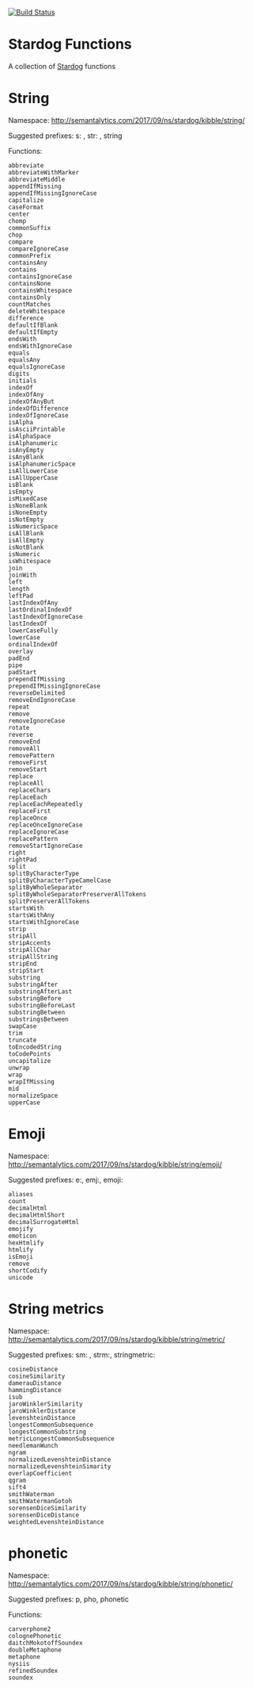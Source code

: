 [![Build Status](https://travis-ci.org/semantalytics/stardog-kibbles.svg?branch=master)](https://travis-ci.org/semantalytics/stardog-kibbles)

# Stardog Functions

A collection of [Stardog](http://stardog.com) functions

# String

Namespace: http://semantalytics.com/2017/09/ns/stardog/kibble/string/

Suggested prefixes: s: , str: , string

Functions: 

    abbreviate
    abbreviateWithMarker
    abbreviateMiddle
    appendIfMissing
    appendIfMissingIgnoreCase
    capitalize
    caseFormat
    center
    chomp
    commonSuffix
    chop
    compare
    compareIgnoreCase
    commonPrefix
    containsAny
    contains
    containsIgnoreCase
    containsNone
    containsWhitespace
    containsOnly
    countMatches
    deleteWhitespace
    difference
    defaultIfBlank
    defaultIfEmpty
    endsWith
    endsWithIgnoreCase
    equals
    equalsAny
    equalsIgnoreCase
    digits
    initials
    indexOf
    indexOfAny
    indexOfAnyBut
    indexOfDifference
    indexOfIgnoreCase
    isAlpha
    isAsciiPrintable
    isAlphaSpace
    isAlphanumeric
    isAnyEmpty
    isAnyBlank
    isAlphanumericSpace
    isAllLowerCase
    isAllUpperCase
    isBlank
    isEmpty
    isMixedCase
    isNoneBlank
    isNoneEmpty
    isNotEmpty
    isNumericSpace
    isAllBlank
    isAllEmpty
    isNotBlank
    isNumeric
    isWhitespace
    join
    joinWith
    left
    length
    leftPad
    lastIndexOfAny
    lastOrdinalIndexOf
    lastIndexOfIgnoreCase
    lastIndexOf
    lowerCaseFully
    lowerCase
    ordinalIndexOf
    overlay
    padEnd
    pipe
    padStart
    prependIfMissing
    prependIfMissingIgnoreCase
    reverseDelimited
    removeEndIgnoreCase
    repeat
    remove
    removeIgnoreCase
    rotate
    reverse
    removeEnd
    removeAll
    removePattern
    removeFirst
    removeStart
    replace
    replaceAll
    replaceChars
    replaceEach
    replaceEachRepeatedly
    replaceFirst
    replaceOnce
    replaceOnceIgnoreCase
    replaceIgnoreCase
    replacePattern
    removeStartIgnoreCase
    right
    rightPad
    split
    splitByCharacterType
    splitByCharacterTypeCamelCase
    splitByWholeSeparator
    splitByWholeSeparatorPreserverAllTokens
    splitPreserverAllTokens 
    startsWith
    startsWithAny
    startsWithIgnoreCase
    strip
    stripAll
    stripAccents
    stripAllChar
    stripAllString
    stripEnd
    stripStart
    substring
    substringAfter
    substringAfterLast
    substringBefore
    substringBeforeLast
    substringBetween
    substringsBetween
    swapCase
    trim
    truncate
    toEncodedString
    toCodePoints
    uncapitalize
    unwrap
    wrap
    wrapIfMissing
    mid
    normalizeSpace
    upperCase
    
# Emoji

Namespace: http://semantalytics.com/2017/09/ns/stardog/kibble/string/emoji/

Suggested prefixes: e:, emj:, emoji:

    aliases
    count
    decimalHtml
    decimalHtmlShort
    decimalSurrogateHtml
    emojify
    emoticon
    hexHtmlify
    htmlify
    isEmoji
    remove
    shortCodify
    unicode
    
# String metrics

Namespace: http://semantalytics.com/2017/09/ns/stardog/kibble/string/metric/

Suggested prefixes: sm: , strm:, stringmetric: 

    cosineDistance
    cosineSimilarity
    damerauDistance
    hammingDistance
    isub
    jaroWinklerSimilarity
    jaroWinklerDistance
    levenshteinDistance
    longestCommonSubsequence
    longestCommonSubstring
    metricLongestCommonSubsequence
    needlemanWunch
    ngram
    normalizedLevenshteinDistance
    normalizedLevenshteinSimarity
    overlapCoefficient
    qgram
    sift4
    smithWaterman
    smithWatermanGotoh
    sorensenDiceSimilarity
    sorensenDiceDistance
    weightedLevenshteinDistance
    
# phonetic

Namespace: http://semantalytics.com/2017/09/ns/stardog/kibble/string/phonetic/

Suggested prefixes: p, pho, phonetic

Functions:

    carverphone2
    colognePhonetic
    daitchMokotoffSoundex
    doubleMetaphone
    metaphone
    nysiis
    refinedSoundex
    soundex

